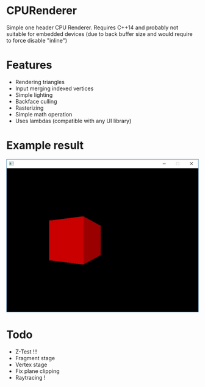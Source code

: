 # CPURenderer

Simple one header CPU Renderer. Requires C++14 and probably not suitable for embedded devices
(due to back buffer size and would require to force disable "inline")

# Features
 - Rendering triangles
 - Input merging indexed vertices
 - Simple lighting
 - Backface culling
 - Rasterizing
 - Simple math operation
 - Uses lambdas (compatible with any UI library)
# Example result
![not found](result.jpg)
# Todo
 - Z-Test !!!
 - Fragment stage
 - Vertex stage
 - Fix plane clipping
 - Raytracing !